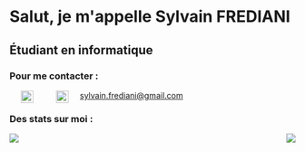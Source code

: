# Salut, je m'appelle Sylvain FREDIANI
## Étudiant en informatique

### Pour me contacter :

[<img align="left" height="22px" src="https://cdn.jsdelivr.net/npm/simple-icons@v3/icons/linkedin.svg" hspace="20"/>](linkedin.com/in/sylvain-frediani-a0b9951b7)

<img align="left" height="22px" src="https://cdn.jsdelivr.net/npm/simple-icons@3.13.0/icons/gmail.svg" hspace="20"/> sylvain.frediani@gmail.com



### Des stats sur moi :

<div style="display: flex; align-items: flex-start; justify-content: space-between;">
  <img src="https://github-readme-stats.vercel.app/api?username=Sylvain999&hide=contribs,prs" />
  <img src="https://github-readme-stats.vercel.app/api/top-langs/?username=Sylvain999&layout=compact"/>
</div>
